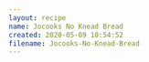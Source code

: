 ```yaml
---
layout: recipe
name: Jocooks No Knead Bread
created: 2020-05-09 10:54:52
filename: Jocooks-No-Knead-Bread
---
```

